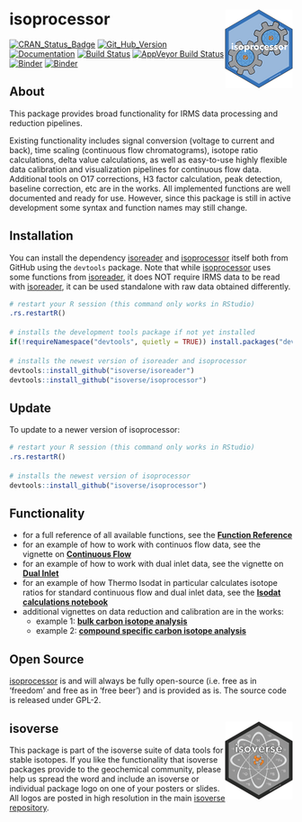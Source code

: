 
<!-- README.md is generated from README.Rmd. Please edit that file -->

# isoprocessor <a href='http://isoprocessor.isoverse.org'><img src='man/figures/isoprocessor_logo_thumb.png' align="right" height="138.5"/></a>

[![CRAN\_Status\_Badge](http://www.r-pkg.org/badges/version/isoprocessor)](https://cran.r-project.org/package=isoprocessor)
[![Git\_Hub\_Version](https://img.shields.io/badge/GitHub-0.5.7-orange.svg?style=flat-square)](https://github.com/isoverse/isoprocessor/commits)
[![Documentation](https://img.shields.io/badge/docs-online-green.svg)](http://isoprocessor.isoverse.org/)
[![Build
Status](https://travis-ci.org/isoverse/isoprocessor.svg?branch=master)](https://travis-ci.org/isoverse/isoprocessor)
[![AppVeyor Build
Status](https://ci.appveyor.com/api/projects/status/github/isoverse/isoprocessor?branch=master&svg=true)](https://ci.appveyor.com/project/KopfLab/isoprocessor)
[![Binder](https://img.shields.io/badge/launch-RStudio-blue.svg)](https://mybinder.org/v2/gh/isoverse/isoprocessor/binder?urlpath=rstudio)
[![Binder](https://img.shields.io/badge/launch-Jupyter-orange.svg)](https://mybinder.org/v2/gh/isoverse/isoprocessor/binder?urlpath=lab)

## About

This package provides broad functionality for IRMS data processing and
reduction pipelines.

Existing functionality includes signal conversion (voltage to current
and back), time scaling (continuous flow chromatograms), isotope ratio
calculations, delta value calculations, as well as easy-to-use highly
flexible data calibration and visualization pipelines for continuous
flow data. Additional tools on O17 corrections, H3 factor calculation,
peak detection, baseline correction, etc are in the works. All
implemented functions are well documented and ready for use. However,
since this package is still in active development some syntax and
function names may still change.

## Installation

You can install the dependency
[isoreader](http://isoreader.isoverse.org/) and
[isoprocessor](http://isoprocessor.isoverse.org/) itself both from
GitHub using the `devtools` package. Note that while
[isoprocessor](http://isoprocessor.isoverse.org/) uses some functions
from [isoreader](http://isoreader.isoverse.org/), it does NOT require
IRMS data to be read with [isoreader](http://isoreader.isoverse.org/),
it can be used standalone with raw data obtained differently.

``` r
# restart your R session (this command only works in RStudio)
.rs.restartR()

# installs the development tools package if not yet installed
if(!requireNamespace("devtools", quietly = TRUE)) install.packages("devtools") 

# installs the newest version of isoreader and isoprocessor
devtools::install_github("isoverse/isoreader")
devtools::install_github("isoverse/isoprocessor")
```

## Update

To update to a newer version of isoprocessor:

``` r
# restart your R session (this command only works in RStudio)
.rs.restartR()

# installs the newest version of isoprocessor
devtools::install_github("isoverse/isoprocessor")
```

## Functionality

  - for a full reference of all available functions, see the **[Function
    Reference](http://isoprocessor.isoverse.org/reference/)**
  - for an example of how to work with continuos flow data, see the
    vignette on **[Continuous
    Flow](http://isoprocessor.isoverse.org/articles/continuous_flow.html)**
  - for an example of how to work with dual inlet data, see the vignette
    on **[Dual
    Inlet](http://isoprocessor.isoverse.org/articles/dual_inlet.html)**
  - for an example of how Thermo Isodat in particular calculates isotope
    ratios for standard continuous flow and dual inlet data, see the
    **[Isodat calculations
    notebook](http://isoprocessor.isoverse.org/other/how_isodat_calculates_R.html)**
  - additional vignettes on data reduction and calibration are in the
    works:
      - example 1: **[bulk carbon isotope
        analysis](http://isoprocessor.isoverse.org/articles/ea_irms_example_carbon.html)**
      - example 2: **[compound specific carbon isotope
        analysis](http://isoprocessor.isoverse.org/articles/gc_irms_example_carbon.html)**

## Open Source

[isoprocessor](http://isoprocessor.isoverse.org/) is and will always be
fully open-source (i.e. free as in ‘freedom’ and free as in ‘free beer’)
and is provided as is. The source code is released under
GPL-2.

## isoverse <a href='http://www.isoverse.org'><img src='man/figures/isoverse_logo_thumb.png' align="right" height="138.5"/></a>

This package is part of the isoverse suite of data tools for stable
isotopes. If you like the functionality that isoverse packages provide
to the geochemical community, please help us spread the word and include
an isoverse or individual package logo on one of your posters or slides.
All logos are posted in high resolution in the main [isoverse
repository](https://github.com/isoverse/isoverse/tree/master/man/figures).
